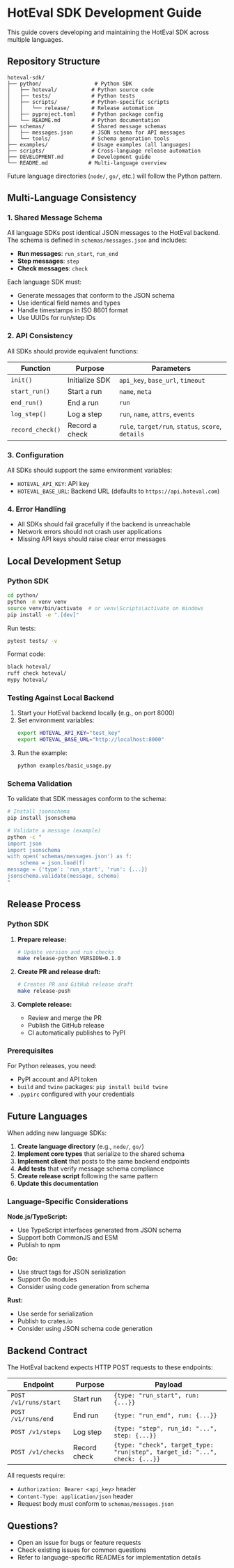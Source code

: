 # HotEval SDK Development Guide

This guide covers developing and maintaining the HotEval SDK across multiple languages.

## Repository Structure

```
hoteval-sdk/
├── python/                 # Python SDK
│   ├── hoteval/           # Python source code
│   ├── tests/             # Python tests
│   ├── scripts/           # Python-specific scripts
│   │   └── release/       # Release automation
│   ├── pyproject.toml     # Python package config
│   └── README.md          # Python documentation
├── schemas/               # Shared message schemas
│   ├── messages.json      # JSON schema for API messages
│   └── tools/             # Schema generation tools
├── examples/              # Usage examples (all languages)
├── scripts/               # Cross-language release automation
├── DEVELOPMENT.md         # Development guide
└── README.md             # Multi-language overview
```

Future language directories (`node/`, `go/`, etc.) will follow the Python pattern.

## Multi-Language Consistency

### 1. Shared Message Schema

All language SDKs post identical JSON messages to the HotEval backend. The schema is defined in `schemas/messages.json` and includes:

- **Run messages**: `run_start`, `run_end`
- **Step messages**: `step`
- **Check messages**: `check`

Each language SDK must:
- Generate messages that conform to the JSON schema
- Use identical field names and types
- Handle timestamps in ISO 8601 format
- Use UUIDs for run/step IDs

### 2. API Consistency

All SDKs should provide equivalent functions:

| Function | Purpose | Parameters |
|----------|---------|------------|
| `init()` | Initialize SDK | `api_key`, `base_url`, `timeout` |
| `start_run()` | Start a run | `name`, `meta` |
| `end_run()` | End a run | `run` |
| `log_step()` | Log a step | `run`, `name`, `attrs`, `events` |
| `record_check()` | Record a check | `rule`, `target/run`, `status`, `score`, `details` |

### 3. Configuration

All SDKs should support the same environment variables:
- `HOTEVAL_API_KEY`: API key
- `HOTEVAL_BASE_URL`: Backend URL (defaults to `https://api.hoteval.com`)

### 4. Error Handling

- All SDKs should fail gracefully if the backend is unreachable
- Network errors should not crash user applications
- Missing API keys should raise clear error messages

## Local Development Setup

### Python SDK

```bash
cd python/
python -m venv venv
source venv/bin/activate  # or venv\Scripts\activate on Windows
pip install -e ".[dev]"
```

Run tests:
```bash
pytest tests/ -v
```

Format code:
```bash
black hoteval/
ruff check hoteval/
mypy hoteval/
```

### Testing Against Local Backend

1. Start your HotEval backend locally (e.g., on port 8000)
2. Set environment variables:
   ```bash
   export HOTEVAL_API_KEY="test_key"
   export HOTEVAL_BASE_URL="http://localhost:8000"
   ```
3. Run the example:
   ```bash
   python examples/basic_usage.py
   ```

### Schema Validation

To validate that SDK messages conform to the schema:

```bash
# Install jsonschema
pip install jsonschema

# Validate a message (example)
python -c "
import json
import jsonschema
with open('schemas/messages.json') as f:
    schema = json.load(f)
message = {'type': 'run_start', 'run': {...}}
jsonschema.validate(message, schema)
"
```

## Release Process

### Python SDK

1. **Prepare release:**
   ```bash
   # Update version and run checks
   make release-python VERSION=0.1.0
   ```

2. **Create PR and release draft:**
   ```bash
   # Creates PR and GitHub release draft
   make release-push
   ```

3. **Complete release:**
   - Review and merge the PR
   - Publish the GitHub release
   - CI automatically publishes to PyPI

### Prerequisites

For Python releases, you need:
- PyPI account and API token
- `build` and `twine` packages: `pip install build twine`
- `.pypirc` configured with your credentials

## Future Languages

When adding new language SDKs:

1. **Create language directory** (e.g., `node/`, `go/`)
2. **Implement core types** that serialize to the shared schema
3. **Implement client** that posts to the same backend endpoints
4. **Add tests** that verify message schema compliance
5. **Create release script** following the same pattern
6. **Update this documentation**

### Language-Specific Considerations

**Node.js/TypeScript:**
- Use TypeScript interfaces generated from JSON schema
- Support both CommonJS and ESM
- Publish to npm

**Go:**
- Use struct tags for JSON serialization
- Support Go modules
- Consider using code generation from schema

**Rust:**
- Use serde for serialization
- Publish to crates.io
- Consider using JSON schema code generation

## Backend Contract

The HotEval backend expects HTTP POST requests to these endpoints:

| Endpoint | Purpose | Payload |
|----------|---------|---------|
| `POST /v1/runs/start` | Start run | `{type: "run_start", run: {...}}` |
| `POST /v1/runs/end` | End run | `{type: "run_end", run: {...}}` |
| `POST /v1/steps` | Log step | `{type: "step", run_id: "...", step: {...}}` |
| `POST /v1/checks` | Record check | `{type: "check", target_type: "run\|step", target_id: "...", check: {...}}` |

All requests require:
- `Authorization: Bearer <api_key>` header
- `Content-Type: application/json` header
- Request body must conform to `schemas/messages.json`

## Questions?

- Open an issue for bugs or feature requests
- Check existing issues for common questions
- Refer to language-specific READMEs for implementation details